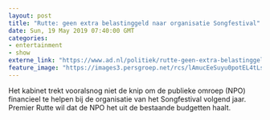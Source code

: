 ```yaml
---
layout: post
title: "Rutte: geen extra belastinggeld naar organisatie Songfestival"
date: Sun, 19 May 2019 07:40:00 GMT
categories: 
- entertainment 
- show 
externe_link: "https://www.ad.nl/politiek/rutte-geen-extra-belastinggeld-naar-organisatie-songfestival~ad587b65/"
feature_image: "https://images3.persgroep.net/rcs/lAmucEeSuyu0potEL4tLsUNI-Nk/diocontent/148587932/_fitwidth/400/?appId=21791a8992982cd8da851550a453bd7f&quality=0.7"
---
```


Het kabinet trekt vooralsnog niet de knip om de publieke omroep (NPO) financieel te helpen bij de organisatie van het Songfestival volgend jaar. Premier Rutte wil dat de NPO het uit de bestaande budgetten haalt.
